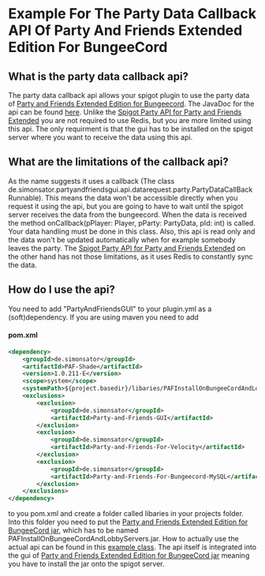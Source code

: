 # Example For The Party Data Callback API Of Party And Friends Extended Edition For BungeeCord
## What is the party data callback api?
The party data callback api allows your spigot plugin to use the party data of [Party and Friends Extended Edition for Bungeecord](https://www.spigotmc.org/resources/party-and-friends-extended-edition-for-bungeecord-velocity-supports-1-7-1-16-4.10123/). The JavaDoc for the api can be found [here](https://simonsator.de/JavaDoc/SpigotPartyDataCallbackApi/index.html). Unlike the [Spigot Party API for Party and Friends Extended](https://www.spigotmc.org/resources/spigot-party-api-for-party-and-friends-extended-redisbungee-requiered.39751/) you are not required to use Redis, but you are more limited using this api. The only requirment is that the gui has to be installed on the spigot server where you want to receive the data using this api.
## What are the limitations of the callback api?
As the name suggests it uses a callback (The class de.simonsator.partyandfriendsgui.api.datarequest.party.PartyDataCallBackRunnable). This means the data won't be accessible directly when you request it using the api, but you are going to have to wait until the spigot server receives the data from the bungeecord. When the data is received the method onCallback(pPlayer: Player, pParty: PartyData, pId: int) is called. Your data handling must be done in this class. Also, this api is read only and the data won't be updated automatically when for example somebody leaves the party. The [Spigot Party API for Party and Friends Extended](https://www.spigotmc.org/resources/spigot-party-api-for-party-and-friends-extended-redisbungee-requiered.39751/) on the other hand has not those limitations, as it uses Redis to constantly sync the data. 
## How do I use the api?
You need to add "PartyAndFriendsGUI" to your plugin.yml as a (soft)dependency. If you are using maven you need to add 
#### pom.xml

```xml
<dependency>
	<groupId>de.simonsator</groupId>
	<artifactId>PAF-Shade</artifactId>
	<version>1.0.211-E</version>
	<scope>system</scope>
	<systemPath>${project.basedir}/libaries/PAFInstallOnBungeeCordAndLobbyServers.jar</systemPath>
	<exclusions>
		<exclusion>
			<groupId>de.simonsator</groupId>
			<artifactId>Party-and-Friends-GUI</artifactId>
		</exclusion>
		<exclusion>
			<groupId>de.simonsator</groupId>
			<artifactId>Party-and-Friends-For-Velocity</artifactId>
		</exclusion>
		<exclusion>
			<groupId>de.simonsator</groupId>
			<artifactId>Party-and-Friends-For-Bungeecord-MySQL</artifactId>
		</exclusion>
	</exclusions>
</dependency>
```
to you pom.xml and create a folder called libaries in your projects folder. Into this folder you need to put the [Party and Friends Extended Edition for BungeeCord jar](https://www.spigotmc.org/resources/party-and-friends-extended-edition-for-bungeecord-velocity-supports-1-7-1-16-4.10123/), which has to be named PAFInstallOnBungeeCordAndLobbyServers.jar. How to actually use the actual api can be found in this [example class](https://github.com/Simonsator/Example-For-Spigot-Party-Data-Callback-API/blob/main/src/main/java/de/simonsator/partyandfriends/apiexample/ExamplePlugin.java). The api itself is integrated into the gui of [Party and Friends Extended Edition for BungeeCord jar](https://www.spigotmc.org/resources/party-and-friends-extended-edition-for-bungeecord-velocity-supports-1-7-1-16-4.10123/) meaning you have to install the jar onto the spigot server.
